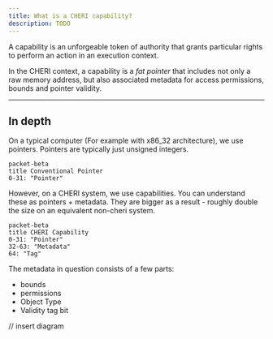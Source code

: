 ```yaml
---
title: What is a CHERI capability?
description: TODO
---
```


A capability is an unforgeable token of authority that grants particular rights to perform an action in an execution context.

In the CHERI context, a capability is a _fat pointer_ that includes not only a raw memory address, but also associated metadata for access permissions, bounds and pointer validity.

---

## In depth

<!-- Please note, this is extra content to be reviewed and to demonstrate what we can do with mermaid -->

On a typical computer (For example with x86_32 architecture), we use pointers. Pointers are typically just unsigned integers.

```mermaid
packet-beta
title Conventional Pointer
0-31: "Pointer"
```

However, on a CHERI system, we use capabilities. You can understand these as pointers + metadata. They are bigger as a result - roughly double the size on an equivalent non-cheri system.

```mermaid
packet-beta
title CHERI Capability
0-31: "Pointer"
32-63: "Metadata"
64: "Tag"
```

The metadata in question consists of a few parts:

- bounds
- permissions
- Object Type
- Validity tag bit

// insert diagram
